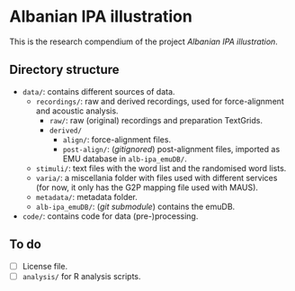 # Albanian IPA illustration

This is the research compendium of the project *Albanian IPA illustration*.

## Directory structure

- `data/`: contains different sources of data.
  - `recordings/`: raw and derived recordings, used for force-alignment and acoustic analysis.
    - `raw/`: raw (original) recordings and preparation TextGrids.
    - `derived/`
      - `align/`: force-alignment files.
      - `post-align/`: (*gitignored*) post-alignment files, imported as EMU database in `alb-ipa_emuDB/`.
  - `stimuli/`: text files with the word list and the randomised word lists.
  - `varia/`: a miscellania folder with files used with different services (for now, it only has the G2P mapping file used with MAUS).
  - `metadata/`: metadata folder.
  - `alb-ipa_emuDB/`: (*git submodule*) contains the emuDB.
- `code/`: contains code for data (pre-)processing.

## To do

- [ ] License file.
- [ ] `analysis/` for R analysis scripts.
